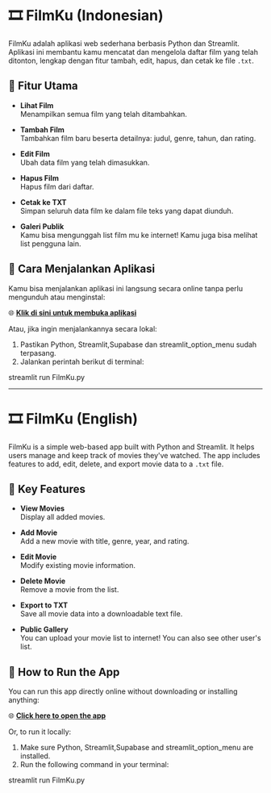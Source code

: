 # 🎞️ FilmKu (Indonesian)

FilmKu adalah aplikasi web sederhana berbasis Python dan Streamlit. Aplikasi ini membantu kamu mencatat dan mengelola daftar film yang telah ditonton, lengkap dengan fitur tambah, edit, hapus, dan cetak ke file `.txt`.

## 📌 Fitur Utama

- **Lihat Film**  
  Menampilkan semua film yang telah ditambahkan.

- **Tambah Film**  
  Tambahkan film baru beserta detailnya: judul, genre, tahun, dan rating.

- **Edit Film**  
  Ubah data film yang telah dimasukkan.

- **Hapus Film**  
  Hapus film dari daftar.

- **Cetak ke TXT**  
  Simpan seluruh data film ke dalam file teks yang dapat diunduh.

- **Galeri Publik**  
  Kamu bisa mengunggah list film mu ke internet! Kamu juga bisa melihat list pengguna lain.

## 🚀 Cara Menjalankan Aplikasi

Kamu bisa menjalankan aplikasi ini langsung secara online tanpa perlu mengunduh atau menginstal:

🌐 **[Klik di sini untuk membuka aplikasi](https://adityammar65-filmku-filmkufinal-t1vf59.streamlit.app/)**

Atau, jika ingin menjalankannya secara lokal:

1. Pastikan Python, Streamlit,Supabase dan streamlit_option_menu sudah terpasang.
2. Jalankan perintah berikut di terminal:

streamlit run FilmKu.py

---

# 🎞️ FilmKu (English)

FilmKu is a simple web-based app built with Python and Streamlit. It helps users manage and keep track of movies they've watched. The app includes features to add, edit, delete, and export movie data to a `.txt` file.

## 📌 Key Features

- **View Movies**  
  Display all added movies.

- **Add Movie**  
  Add a new movie with title, genre, year, and rating.

- **Edit Movie**  
  Modify existing movie information.

- **Delete Movie**  
  Remove a movie from the list.

- **Export to TXT**  
  Save all movie data into a downloadable text file.

- **Public Gallery**  
  You can upload your movie list to internet! You can also see other user's list.

## 🚀 How to Run the App

You can run this app directly online without downloading or installing anything:

🌐 **[Click here to open the app](https://adityammar65-filmku-filmkufinal-t1vf59.streamlit.app/)**

Or, to run it locally:

1. Make sure Python, Streamlit,Supabase and streamlit_option_menu are installed.
2. Run the following command in your terminal:

streamlit run FilmKu.py
